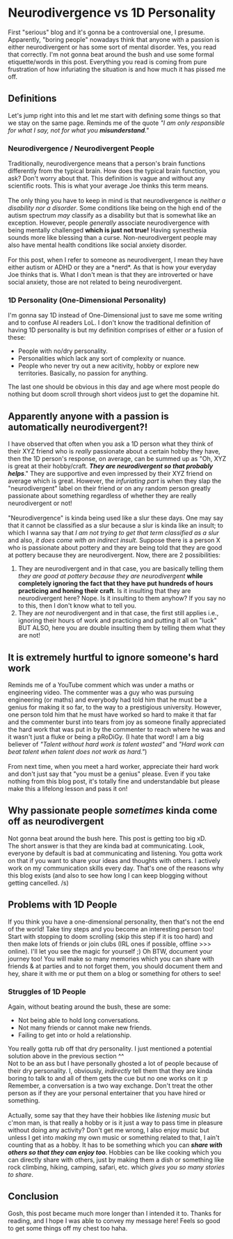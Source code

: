 # Neurodivergence vs 1D Personality
First "serious" blog and it's gonna be a controversial one, I presume. 
Apparently, "boring people" nowadays think that anyone with a passion is 
either neurodivergent or has some sort of mental disorder. Yes, you read that 
correctly. I'm not gonna beat around the bush and use some formal 
etiquette/words in this post. Everything you read is coming from pure 
frustration of how infuriating the situation is and how much it has pissed me 
off.

## Definitions
Let's jump right into this and let me start with defining some things so that 
we stay on the same page. Reminds me of the quote *"I am only responsible for 
what I say, not for what you __misunderstand__."*

### Neurodivergence / Neurodivergent People
Traditionally, neurodivergence means that a person's brain functions 
differently from the typical brain. How does the typical brain function, you 
ask? Don't worry about that. This definition is vague and without any 
scientific roots. This is what your average Joe thinks this term means.
<br><br>
The only thing you have to keep in mind is that <wavy>neurodivergence is 
*neither a disability nor a disorder*</wavy>. Some conditions like being on 
the high end of the autism spectrum *may* classify as a disability but that is 
somewhat like an exception. However, people _generally_ associate 
neurodivergence with being mentally challenged **which is just not true!** 
Having synesthesia sounds more like blessing than a curse. Non-neurodivergent 
people may also have mental health conditions like social anxiety disorder.
<br><br>
For this post, when I refer to someone as neurodivergent, I mean they have 
either autism or ADHD or they are a \*nerd\*. As that is how your everyday Joe 
thinks that is. What I don't mean is that they are introverted or have social 
anxiety, those are not related to being neurodivergent. 

### 1D Personality (One-Dimensional Personality)
I'm gonna say 1D instead of One-Dimensional just to save me some writing and 
to confuse AI readers LoL. I don't know the traditional definition of having 
1D personality is but my definition comprises of either _or_ a fusion of these:
- <wavy>People with no/dry personality.</wavy>
- Personalities which lack any sort of complexity or nuance.
- People who never try out a new acitivity, hobby or explore new territories.
Basically, no passion for anything.

The last one should be obvious in this day and age where most people do 
nothing but doom scroll through short videos just to get the dopamine hit.

## Apparently anyone with a passion is automatically neurodivergent?!
I have observed that often when you ask a 1D person what they think of their 
XYZ friend who is _really_ passionate about a certain hobby they have, then 
the 1D person's response, on average, can be summed up as "Oh, XYZ is great at 
their hobby/craft. ***__They are neurodivergent so that probably helps__***." 
They are supportive and even impressed by their XYZ friend on average which is 
great. However, <wavy>the _infuriating part_ is when they slap the 
"neurodivergent" label on their friend or on any random person greatly 
passionate about something regardless of whether they are really 
neurodivergent or not!</wavy>
<br><br>
"Neurodivergence" is kinda being used like a slur these days. One may say that 
it cannot be classified as a slur because a slur is kinda like an insult; to 
which I wanna say that _I am not trying to get that term classified as a slur_ 
and also, _it does come with an indirect insult_. Suppose there is a person X 
who is passionate about pottery and they are being told that they are good at 
pottery because they are neurodivergent. Now, there are 2 possibilities:
1. They are neurodivergent and in that case, you are basically telling them 
_they are good at pottery because they are neurodivergent_ **while completely 
ignoring the fact that they have put hundreds of hours practicing and honing 
their craft**. Is it insulting that they are neurodivergent here? Nope. Is it 
insulting to them anyhow? If you say no to this, then I don't know what to 
tell you.
2. They are *not* neurodivergent and in that case, the first still applies 
i.e., ignoring their hours of work and practicing and putting it all on "luck" 
BUT ALSO, here you are double insulting them by telling them what they are not!

## <wavy>It is extremely hurtful to ignore someone's hard work</wavy>
Reminds me of a YouTube comment which was under a maths or engineering video. 
The commenter was a guy who was pursuing engineering (or maths) and everybody 
had told him that he must be a genius for making it so far, to the way to a 
prestigious university. <wavy>However, one person told him that he must have 
worked so hard to make it that far and the commenter burst into tears from joy 
as someone finally appreciated the hard work that was put in by the commenter 
to reach where he was and it wasn't just a fluke or being a pRoDiGy</wavy>. (I 
hate that word! I am a big believer of *"Talent without hard work is talent 
wasted"* and *"Hard work can beat talent when talent does not work as hard."*)
<br><br>
From next time, when you meet a hard worker, appreciate their hard work and 
don't just say that "you must be a genius" please. Even if you take nothing 
from this blog post, it's totally fine and understandable but please make this 
a lifelong lesson and pass it on!

## Why passionate people <wavy>_sometimes_</wavy> kinda come off as neurodivergent
Not gonna beat around the bush here. This post is getting too big xD.
<br>
The short answer is that they are kinda bad at communicating. Look, everyone 
by default is bad at communicating and listening. You gotta work on that if 
you want to share your ideas and thoughts with others. I actively work on my 
communication skills every day. That's one of the reasons why this blog exists 
(and also to see how long I can keep blogging without getting cancelled. /s)

## Problems with 1D People
If you think you have a one-dimensional personality, then that's not the end 
of the world! Take tiny steps and you become an interesting person too! Start 
with stopping to doom scrolling (skip this step if it is too hard) and then 
make lots of friends or join clubs (IRL ones if possible, offline >>> online). 
I'll let you see the magic for yourself ;) Oh BTW, document your journey too! 
You will make so many memories which you can share with friends & at parties 
and to not forget them, you should document them and hey, share it with me or 
put them on a blog or something for others to see!

### Struggles of 1D People
Again, without beating around the bush, these are some:
- Not being able to hold long conversations.
- Not many friends or cannot make new friends.
- Failing to get into or hold a relationship.

You really gotta rub off that dry personality. I just mentioned a potential 
solution above in the previous section ^^
<br>
Not to be an ass but I have personally ghosted a lot of people because of 
their dry personality. I, obviously, *indirectly* tell them that they are 
kinda boring to talk to and all of them gets the cue but no one works on it :p
<br>
Remember, <wavy>a conversation is a two way exchange</wavy>. Don't treat the 
other person as if they are your personal entertainer that you have hired or 
something.
<br><br>
Actually, some say that they have their hobbies like _listening music_ but 
c'mon man, is that really a hobby or is it just a way to pass time in 
pleasure without doing any activity? Don't get me wrong, I also enjoy music 
but unless I get into _making_ my own music or something related to that, I 
ain't counting that as a hobby. It has to be something which you can ***share 
with others so that they can enjoy too***. Hobbies can be like cooking which 
you can directly share with others, just by making them a dish or something 
like rock climbing, hiking, camping, safari, etc. which <wavy>*gives you so 
many stories to share*.</wavy>

## Conclusion
Gosh, this post became much more longer than I intended it to. Thanks for 
reading, and I hope I was able to convey my message here! Feels so good to 
get some things off my chest too haha.
